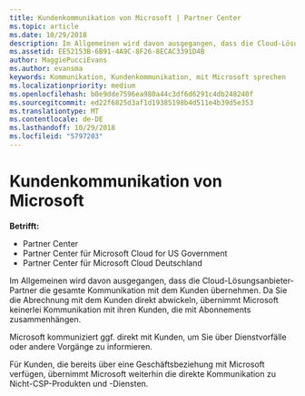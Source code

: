 ```yaml
---
title: Kundenkommunikation von Microsoft | Partner Center
ms.topic: article
ms.date: 10/29/2018
description: Im Allgemeinen wird davon ausgegangen, dass die Cloud-Lösungsanbieter-Partner die gesamte Kommunikation mit dem Kunden übernehmen.
ms.assetid: EE52153B-6B91-4A9C-8F26-8ECAC3391D4B
author: MaggiePucciEvans
ms.author: evansma
keywords: Kommunikation, Kundenkommunikation, mit Microsoft sprechen
ms.localizationpriority: medium
ms.openlocfilehash: b0e9dde7596ea980a44c3df6d6291c4db248240f
ms.sourcegitcommit: ed22f6825d3af1d19385198b4d511e4b39d5e353
ms.translationtype: MT
ms.contentlocale: de-DE
ms.lasthandoff: 10/29/2018
ms.locfileid: "5797203"
---
```

# <a name="customer-communication-from-microsoft"></a>Kundenkommunikation von Microsoft

**Betrifft:**

-  Partner Center
-  Partner Center für Microsoft Cloud for US Government
-  Partner Center für Microsoft Cloud Deutschland

Im Allgemeinen wird davon ausgegangen, dass die Cloud-Lösungsanbieter-Partner die gesamte Kommunikation mit dem Kunden übernehmen. Da Sie die Abrechnung mit dem Kunden direkt abwickeln, übernimmt Microsoft keinerlei Kommunikation mit ihren Kunden, die mit Abonnements zusammenhängen.

Microsoft kommuniziert ggf. direkt mit Kunden, um Sie über Dienstvorfälle oder andere Vorgänge zu informieren.

Für Kunden, die bereits über eine Geschäftsbeziehung mit Microsoft verfügen, übernimmt Microsoft weiterhin die direkte Kommunikation zu Nicht-CSP-Produkten und -Diensten.

 

 



